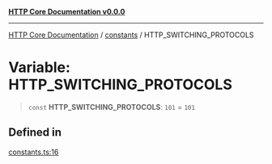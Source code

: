 [**HTTP Core Documentation v0.0.0**](../../README.md)

***

[HTTP Core Documentation](../../modules.md) / [constants](../README.md) / HTTP\_SWITCHING\_PROTOCOLS

# Variable: HTTP\_SWITCHING\_PROTOCOLS

> `const` **HTTP\_SWITCHING\_PROTOCOLS**: `101` = `101`

## Defined in

[constants.ts:16](https://github.com/stonemjs/http-core/blob/24dd4b3f1e59fc19fb65fa5316121fe4b68e4f41/src/constants.ts#L16)
